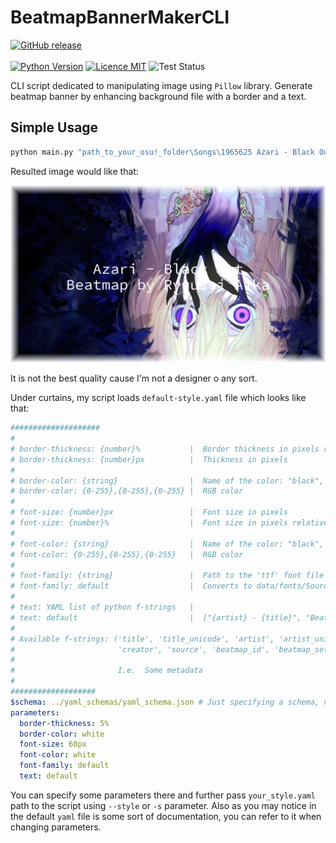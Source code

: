 # BeatmapBannerMakerCLI
[![GitHub release](https://img.shields.io/github/release/ZyMa-1/BeatmapBannerMakerCLI.svg?style=for-the-badge&logo=github)](https://github.com/ZyMa-1/BeatmapBannerMakerCLI/releases/latest) 
<br>
<br>
[![Python Version](https://img.shields.io/badge/Python-3.10-blue.svg)](https://www.python.org/downloads/release/python-310/)
[![Licence MIT](https://img.shields.io/badge/License-MIT-purple.svg)](/LICENCE)
![Test Status](https://github.com/ZyMa-1/BeatmapBannerMakerCLI/actions/workflows/tests.yml/badge.svg?branch=master)


CLI script dedicated to manipulating image using `Pillow` library.
Generate beatmap banner by enhancing background file with a border and a text.

## Simple Usage

```bash
python main.py "path_to_your_osu!_folder\Songs\1965625 Azari - Black Out\Azari - Black Out (Ryuusei Aika) [----].osu" --output res/result2.png
```

Resulted image would like that:

![Result](readme_images/result2.png)

It is not the best quality cause I'm not a designer o any sort.

Under curtains, my script loads `default-style.yaml` file which looks like that:

```yaml
####################
#
# border-thickness: {number}%           |  Border thickness in pixels relative to min(width, height)
# border-thickness: {number}px          |  Thickness in pixels
#
# border-color: {string}                |  Name of the color: "black", "white", etc.
# border-color: {0-255},{0-255},{0-255} |  RGB color
#
# font-size: {number}px                 |  Font size in pixels
# font-size: {number}%                  |  Font size in pixels relative to min(width, height)
#
# font-color: {string}                  |  Name of the color: "black", "white", etc.
# font-color: {0-255},{0-255},{0-255}   |  RGB color
#
# font-family: {string}                 |  Path to the 'ttf' font file
# font-family: default                  |  Converts to data/fonts/SourceCodePro-Regular.ttf
#
# text: YAML list of python f-strings   |  
# text: default                         |  ["{artist} - {title}", "Beatmap by {creator}"]
#
# Available f-strings: ('title', 'title_unicode', 'artist', 'artist_unicode',
#                       'creator', 'source', 'beatmap_id', 'beatmap_set_id')
#
#                       I.e.  Some metadata
#
###################
$schema: ../yaml_schemas/yaml_schema.json # Just specifying a schema, not necessary
parameters:
  border-thickness: 5%
  border-color: white
  font-size: 60px
  font-color: white
  font-family: default
  text: default
```

You can specify some parameters there and further pass `your_style.yaml` path to the script using `--style` or `-s` parameter.
Also as you may notice in the default `yaml` file is some sort of documentation, you can refer to it when changing parameters.
